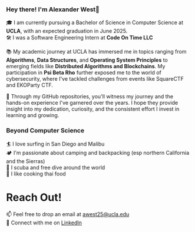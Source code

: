 ### Hey there! I'm Alexander West👋

🎓 I am currently pursuing a Bachelor of Science in Computer Science at **UCLA**, with an expected graduation in June 2025.  <br />
🛠️ I was a Software Engineering Intern at **Code On Time LLC**

📚 My academic journey at UCLA has immersed me in topics ranging from **Algorithms**, **Data Structures**, and **Operating System Principles** to emerging fields like **Distributed Algorithms and Blockchains**. My participation in **Psi Beta Rho** further exposed me to the world of cybersecurity, where I've tackled challenges from events like SquareCTF and EKOParty CTF.

🔭 Through my GitHub repositories, you'll witness my journey and the hands-on experience I've garnered over the years. I hope they provide insight into my dedication, curiosity, and the consistent effort I invest in learning and growing.

### Beyond Computer Science
🏄 I love surfing in San Diego and Malibu <br />
🏕️ I'm passionate about camping and backpacking (esp northern California and the Sierras) <br />
🤿 I scuba and free dive around the world <br />
🍳 I like cooking thai food <br />

# Reach Out!
📫 Feel free to drop an email at [awest25@ucla.edu](mailto:awest25@ucla.edu)  <br />
🔗 Connect with me on [LinkedIn](https://linkedin.com/in/awest25)

<!--
## Featured Projects
- **Retainify: Note Retention Simplified** | [GitHub](https://github.com/awest25/Retainify) | Apr 2023  
  A cross-platform application designed to enhance note retention by integrating with Notion and Cohere APIs.

- **FratRank** | [Website](https://fratrank-1278b.firebaseapp.com) | Apr 2022 - Jun 2022  
  A dynamic web application for fraternity comparison and reviews using React and Firebase.

- **Unhinged** | [GitHub](https://github.com/awest25/Unhinged) | Mar 2022  
  A command-line user matching app optimized for performance and designed for efficient user matching based on shared attributes.
-->
